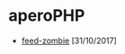 # aperoPHP

* [feed-zombie](https://github.com/FideleGastro/aperoPHP/tree/master/feed-zombie) [31/10/2017]
